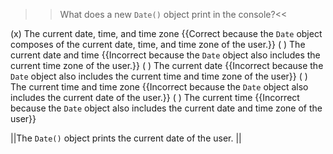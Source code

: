 >>What does a new `Date()` object print in the console?<<

(x) The current date, time, and time zone {{Correct because the `Date` object composes of the current date, time, and time zone of the user.}}
( ) The current date and time {{Incorrect because the `Date` object also includes the current time zone of the user.}}
( ) The current date {{Incorrect because the `Date` object also includes the current time and time zone of the user}}
( ) The current time and time zone {{Incorrect because the `Date` object also includes the current date of the user.}}
( ) The current time {{Incorrect because the `Date` object also includes the current date and time zone of the user}}

||The `Date()` object prints the current date of the user. ||